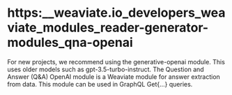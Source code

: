 # https:\_\_weaviate.io_developers_weaviate_modules_reader-generator-modules_qna-openai

For new projects, we recommend using the generative-openai module. This uses older models such as gpt-3.5-turbo-instruct. The Question and Answer (Q&A) OpenAI module is a Weaviate module for answer extraction from data. This module can be used in GraphQL Get{...} queries.
